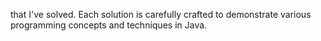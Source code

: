 that I've solved. Each solution is carefully crafted to demonstrate various programming concepts and techniques in Java.

